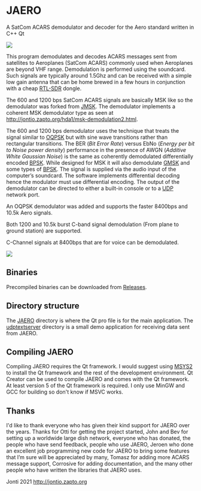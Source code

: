 # JAERO
A SatCom ACARS demodulator and decoder for the Aero standard written in C++ Qt

![](images/screenshot-win-main.png)

This program demodulates and decodes ACARS messages sent from satellites to Aeroplanes (SatCom ACARS) commonly used when Aeroplanes are beyond VHF range. Demodulation is performed using the soundcard.
Such signals are typically around 1.5Ghz and can be received with a simple low gain antenna that can be home brewed in a few hours in conjunction with a cheap [RTL-SDR] dongle.

The 600 and 1200 bps SatCom ACARS signals are basically MSK like so the demodulator was forked from [JMSK]. The demodulator implements a coherent MSK demodulator type as seen at http://jontio.zapto.org/hda1/msk-demodulation2.html.

The 600 and 1200 bps demodulator uses the technique that treats the signal similar to [OQPSK] but with sine wave transitions rather than rectangular transitions. The BER (*Bit Error Rate*) versus EbNo (*Energy per bit to Noise power density*) performance in the presence of AWGN (*Additive White Gaussian Noise*) is the same as coherently demodulated differentially encoded [BPSK]. While designed for MSK it will also demodulate [GMSK] and some types of [BPSK]. The signal is supplied via the audio input of the computer’s soundcard.
The software implements differential decoding hence the modulator must use differential encoding. The output of the demodulator can be directed to either a built-in console or to a [UDP] network port.

An OQPSK demodulator was added and supports the faster 8400bps and 10.5k Aero signals.

Both 1200 and 10.5k burst C-band signal demodulation (From plane to ground station) are supported.

C-Channel signals at 8400bps that are for voice can be demodulated.

![](images/screenshot-win-planelog.png)

## Binaries

Precompiled binaries can be downloaded from [Releases].

## Directory structure

The [JAERO](JAERO) directory is where the Qt pro file is for the main application. The [udptextserver](udptextserver) directory is a small demo application for receiving data sent from JAERO.

## Compiling JAERO

Compiling JAERO requires the Qt framework. I would suggest using [MSYS2] to install the Qt framework and the rest of the development environment. Qt Creator can be used to compile JAERO and comes with the Qt framework. At least version 5 of the Qt framework is required. I only use MinGW and GCC for building so don't know if MSVC works.

## Thanks

I'd like to thank everyone who has given their kind support for JAERO over the years. Thanks for Otti for getting the project started, John and Bev for setting up a worldwide large dish network, everyone who has donated, the people who have send feedback, people who use JAERO, Jeroen who done an excellent job programming new code for JAERO to bring some features that I’m sure will be appreciated by many, Tomasz for adding more ACARS message support, Corrosive for adding documentation, and the many other people who have written the libraries that JAERO uses.

Jonti 2021
http://jontio.zapto.org

[OQPSK]: https://en.wikipedia.org/wiki/Phase-shift_keying#Offset_QPSK_.28OQPSK.29
[GMSK]: https://en.wikipedia.org/wiki/Minimum-shift_keying#Gaussian_minimum-shift_keying
[BPSK]: https://en.wikipedia.org/wiki/Phase-shift_keying#Binary_phase-shift_keying_.28BPSK.29
[UDP]: https://en.wikipedia.org/wiki/User_Datagram_Protocol
[SSB]: https://en.wikipedia.org/wiki/Single-sideband_modulation
[Arduino]: https://www.arduino.cc/
[Varicode]: https://en.wikipedia.org/wiki/Varicode
[Spectrum Lab]: http://www.qsl.net/dl4yhf/spectra1.html
[JMSK]: https://github.com/jontio/JMSK
[RTL-SDR]: http://www.rtl-sdr.com/about-rtl-sdr/
[Releases]: https://github.com/jontio/JAERO/releases
[JAERO Wiki]: https://github.com/jontio/JAERO/wiki
[MSYS2]: https://www.msys2.org/
